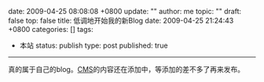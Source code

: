 date: 2009-04-25 08:08:08 +0800
update: ""
author: me
topic: ""
draft: false
top: false
title: 低调地开始我的新Blog
date: 2009-04-25 21:24:43 +0800
categories: []
tags:
- 本站
status: publish
type: post
published: true
---
<p>真的属于自己的blog。<a title="我的个人网站" href="http://wangxu.me/site/" target="_blank">CMS</a>的内容还在添加中，等添加的差不多了再来发布。</p>
